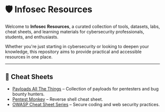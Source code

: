 # 🛡️ Infosec Resources

Welcome to **Infosec Resources**, a curated collection of tools, datasets, labs, cheat sheets, and learning materials for cybersecurity professionals, students, and enthusiasts.

Whether you're just starting in cybersecurity or looking to deepen your knowledge, this repository aims to provide practical and accessible resources in one place.

---

## 🧾 Cheat Sheets

- [Payloads All The Things](https://github.com/swisskyrepo/PayloadsAllTheThings) – Collection of payloads for pentesters and bug bounty hunters.
- [Pentest Monkey](https://pentestmonkey.net/cheat-sheet/shells/reverse-shell-cheat-sheet) – Reverse shell cheat sheet.
- [OWASP Cheat Sheet Series](https://cheatsheetseries.owasp.org/) – Secure coding and web security practices.
